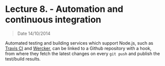 # Lecture 8. - Automation and continuous integration

> Date 14/10/2014

Automated testing and building services which support Node.js, such as [Travis CI][] 
and [Wercker][], can be linked to a Github repository with a hook, from where they fetch the latest 
changes on every `git push` and publish the test/build results.


[travis ci]: http://docs.travis-ci.com/user/languages/javascript-with-nodejs/ "Building a Node.js project"
[wercker]: http://devcenter.wercker.com/articles/languages/nodejs.html "Wercker supports node.js"
